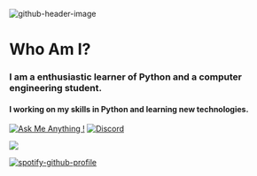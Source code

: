 
![github-header-image](https://user-images.githubusercontent.com/75882114/216652304-b9820f71-5949-44ad-9b4a-2586db6bee28.png)
# Who Am I?
### I am a enthusiastic learner of Python and a computer engineering student.
#### I working on my skills in Python and learning new technologies.
[![Ask Me Anything !](https://img.shields.io/badge/Ask%20me-anything-1abc9c.svg)](https://GitHub.com/Naereen/ama)
[![Discord](https://badgen.net/badge/icon/discord?icon=discord&label)](https://https://discord.com/)

<picture>
<source 
  srcset="https://github-readme-stats.vercel.app/api?username=Yigitdagidir&show_icons=true&theme=shades-of-purple"
  media="(prefers-color-scheme: dark)"
/>
<source
  srcset="https://github-readme-stats.vercel.app/api?username=Yigitdagidir&show_icons=true"
  media="(prefers-color-scheme: light), (prefers-color-scheme: no-preference)"
/>
<img src="https://github-readme-stats.vercel.app/api?username=Yigitdagidir&show_icons=true" />
</picture>

[![spotify-github-profile](https://spotify-github-profile.vercel.app/api/view?uid=gtdagidir&cover_image=true&theme=natemoo-re&show_offline=false&background_color=8c00ff&bar_color=d4ff00&bar_color_cover=false)](https://spotify-github-profile.vercel.app/api/view?uid=gtdagidir&redirect=true)



